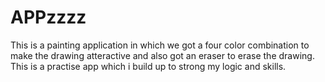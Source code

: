# APPzzzz
This is a painting application in which we got a four color combination to make the drawing atteractive and also got an eraser to erase the drawing. This is a practise app which i build up to strong my logic and skills.
